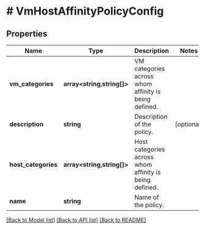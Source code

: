 # # VmHostAffinityPolicyConfig

## Properties

Name | Type | Description | Notes
------------ | ------------- | ------------- | -------------
**vm_categories** | **array<string,string[]>** | VM categories across whom affinity is being defined. |
**description** | **string** | Description of the policy. | [optional]
**host_categories** | **array<string,string[]>** | Host categories across whom affinity is being defined. |
**name** | **string** | Name of the policy. |

[[Back to Model list]](../../README.md#models) [[Back to API list]](../../README.md#endpoints) [[Back to README]](../../README.md)
